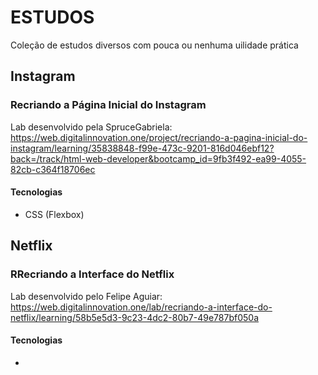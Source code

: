 # ESTUDOS
Coleção de estudos diversos com pouca ou nenhuma uilidade prática

## Instagram
### Recriando a Página Inicial do Instagram
Lab desenvolvido pela SpruceGabriela:
https://web.digitalinnovation.one/project/recriando-a-pagina-inicial-do-instagram/learning/35838848-f99e-473c-9201-816d046ebf12?back=/track/html-web-developer&bootcamp_id=9fb3f492-ea99-4055-82cb-c364f18706ec

#### Tecnologias
- CSS (Flexbox)

## Netflix
### RRecriando a Interface do Netflix
Lab desenvolvido pelo Felipe Aguiar:
https://web.digitalinnovation.one/lab/recriando-a-interface-do-netflix/learning/58b5e5d3-9c23-4dc2-80b7-49e787bf050a

#### Tecnologias
- 